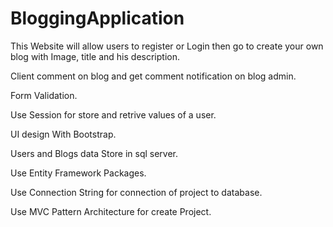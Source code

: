 # BloggingApplication

This Website will allow users to register or Login then go to create your own blog with Image, title and his description.

Client comment on blog and get comment notification on blog admin.

Form Validation.

Use Session for store and retrive values of a user. 

UI design With Bootstrap.

Users and Blogs data Store in sql server. 

Use Entity Framework Packages.

Use Connection String for connection of project to database.

Use MVC Pattern Architecture for create Project.

